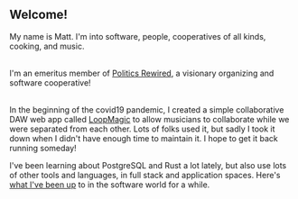 ## Welcome! 

My name is Matt.  I'm into software, people, cooperatives of all kinds, cooking, and music.  

<br/>
I'm an emeritus member of <a href="https://www.politicsrewired.com/">Politics Rewired</a>, a visionary organizing and software cooperative! <br/><br/>


In the beginning of the covid19 pandemic, I created a simple collaborative DAW web app called <a href=https://github.com/mgoldfield/nodelooper>LoopMagic</a> to allow musicians to collaborate while we were separated from each other.  Lots of folks used it, but sadly I took it down when I didn't have enough time to maintain it.  I hope to get it back running someday!  

I've been learning about PostgreSQL and Rust a lot lately, but also use lots of other tools and languages, in full stack and application spaces.  Here's <a href="https://www.dropbox.com/s/qe7b7juec3525xw/Software%20Engineering%20%2723.pdf?dl=0">what I've been up</a> to in the software world for a while. 
